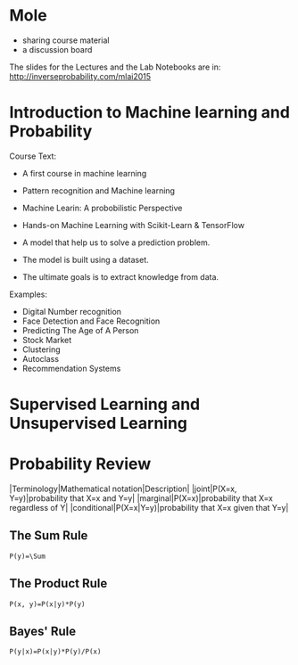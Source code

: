 #


# Mole #

- sharing course material
- a discussion board

The slides for the Lectures and the Lab Notebooks are in:
http://inverseprobability.com/mlai2015

# Introduction to Machine learning and Probability #

 Course Text: 
- A first course in machine learning
- Pattern recognition and Machine learning
- Machine Learin: A probobilistic Perspective
- Hands-on Machine Learning with Scikit-Learn & TensorFlow

- A model that help us to solve a prediction problem.
- The model is built using a dataset.
- The ultimate goals is to extract knowledge from data.

Examples:
- Digital Number recognition
- Face Detection and Face Recognition
- Predicting The Age of A Person
- Stock Market
- Clustering
- Autoclass
- Recommendation Systems

# Supervised Learning and Unsupervised Learning #

# Probability Review

|Terminology|Mathematical notation|Description|
|joint|P(X=x, Y=y)|probability that X=x and Y=y|
|marginal|P(X=x)|probability that X=x regardless of Y|
|conditional|P(X=x\|Y=y)|probability that X=x given that Y=y|

## The Sum Rule ##

`P(y)=\Sum`

## The Product Rule ##

`P(x, y)=P(x|y)*P(y)`

## Bayes' Rule ##

`P(y|x)=P(x|y)*P(y)/P(x)`














